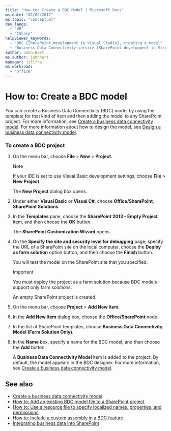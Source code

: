 ```yaml
---
title: "How to: Create a BDC Model | Microsoft Docs"
ms.date: "02/02/2017"
ms.topic: "conceptual"
dev_langs:
  - "VB"
  - "CSharp"
helpviewer_keywords:
  - "BDC [SharePoint development in Visual Studio], creating a model"
  - "Business Data Connectivity service [SharePoint development in Visual Studio], creating a model"
author: John-Hart
ms.author: johnhart
manager: jillfra
ms.workload:
  - "office"
---
```

# How to: Create a BDC model
  You can create a Business Data Connectivity (BDC) model by using the template for that kind of item and then adding the model to any SharePoint project. For more information, see [Create a business data connectivity model](../sharepoint/creating-a-business-data-connectivity-model.md). For more information about how to design the model, see [Design a business data connectivity model](../sharepoint/designing-a-business-data-connectivity-model.md).

### To create a BDC project

1.  On the menu bar, choose **File** > **New** > **Project**.

    > [!NOTE]
    >  If your IDE is set to use Visual Basic development settings, choose **File** > **New Project**.

     The **New Project** dialog box opens.

2.  Under either **Visual Basic** or **Visual C#**, choose **Office/SharePoint**, **SharePoint Solutions**.

3.  In the **Templates** pane, choose the **SharePoint 2013 - Empty Project** item, and then choose the **OK** button.

     The **SharePoint Customization Wizard** opens.

4.  On the **Specify the site and security level for debugging** page, specify the URL of a SharePoint site on the local computer, choose the **Deploy as farm solution** option button, and then choose the **Finish** button.

     You will test the model on the SharePoint site that you specified.

    > [!IMPORTANT]
    >  You must deploy the project as a farm solution because BDC models support only farm solutions.

     An empty SharePoint project is created.

5.  On the menu bar, choose **Project** > **Add New Item**.

6.  In the **Add New Item** dialog box, choose the **Office/SharePoint** node.

7.  In the list of SharePoint templates, choose **Business Data Connectivity Model (Farm Solution Only)**.

8.  In the **Name** box, specify a name for the BDC model, and then choose the **Add** button.

     A **Business Data Connectivity Model** item is added to the project. By default, the model appears in the BDC designer. For more information, see [Create a business data connectivity model](../sharepoint/creating-a-business-data-connectivity-model.md).

## See also
- [Create a business data connectivity model](../sharepoint/creating-a-business-data-connectivity-model.md)
- [How to: Add an existing BDC model file to a SharePoint project](../sharepoint/how-to-add-an-existing-bdc-model-file-to-a-sharepoint-project.md)
- [How to: Use a resource file to specify localized names, properties, and permissions](../sharepoint/how-to-use-a-resource-file-to-specify-localized-names-properties-and-permissions.md)
- [How to: Include a custom assembly in a BDC feature](../sharepoint/how-to-include-a-custom-assembly-in-a-bdc-feature.md)
- [Integrating business data into SharePoint](../sharepoint/integrating-business-data-into-sharepoint.md)
